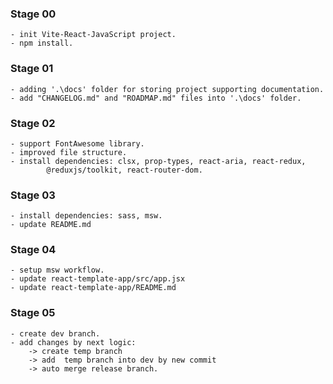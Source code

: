 ### Stage 00
	- init Vite-React-JavaScript project.
	- npm install.

### Stage 01
	- adding '.\docs' folder for storing project supporting documentation.
	- add "CHANGELOG.md" and "ROADMAP.md" files into '.\docs' folder.

### Stage 02
	- support FontAwesome library.
	- improved file structure.
	- install dependencies: clsx, prop-types, react-aria, react-redux, 
			@reduxjs/toolkit, react-router-dom.

### Stage 03
	- install dependencies: sass, msw.
	- update README.md

### Stage 04
	- setup msw workflow.
	- update react-template-app/src/app.jsx
	- update react-template-app/README.md

### Stage 05
	- create dev branch.
	- add changes by next logic: 
		-> create temp branch
		-> add  temp branch into dev by new commit 
		-> auto merge release branch.